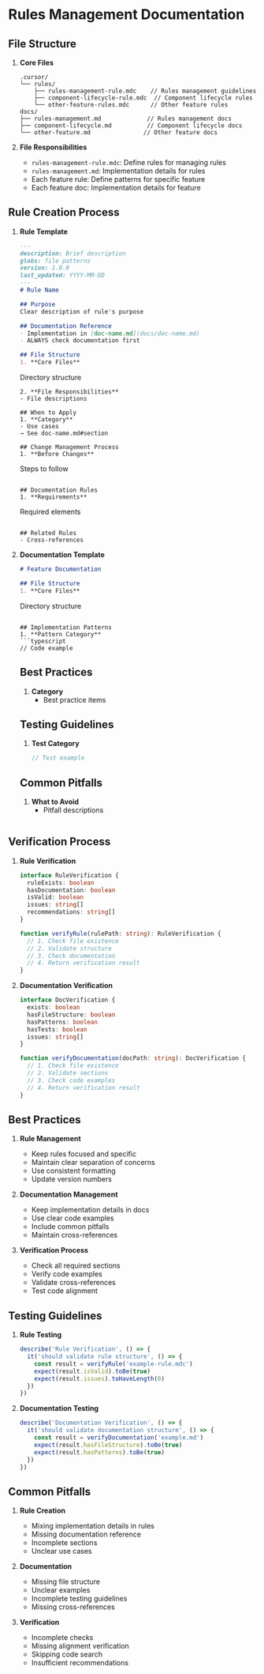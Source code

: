 # Rules Management Documentation

## File Structure

1. **Core Files**
   ```
   .cursor/
   └── rules/
       ├── rules-management-rule.mdc    // Rules management guidelines
       ├── component-lifecycle-rule.mdc  // Component lifecycle rules
       └── other-feature-rules.mdc      // Other feature rules
   docs/
   ├── rules-management.md             // Rules management docs
   ├── component-lifecycle.md          // Component lifecycle docs
   └── other-feature.md               // Other feature docs
   ```

2. **File Responsibilities**
   - `rules-management-rule.mdc`: Define rules for managing rules
   - `rules-management.md`: Implementation details for rules
   - Each feature rule: Define patterns for specific feature
   - Each feature doc: Implementation details for feature

## Rule Creation Process

1. **Rule Template**
   ```markdown
   ---
   description: Brief description
   globs: file patterns
   version: 1.0.0
   last_updated: YYYY-MM-DD
   ---
   # Rule Name

   ## Purpose
   Clear description of rule's purpose

   ## Documentation Reference
   - Implementation in [doc-name.md](docs/doc-name.md)
   - ALWAYS check documentation first

   ## File Structure
   1. **Core Files**
      ```
      Directory structure
      ```
   2. **File Responsibilities**
      - File descriptions

   ## When to Apply
   1. **Category**
      - Use cases
      → See doc-name.md#section

   ## Change Management Process
   1. **Before Changes**
      ```
      Steps to follow
      ```

   ## Documentation Rules
   1. **Requirements**
      ```
      Required elements
      ```

   ## Related Rules
   - Cross-references
   ```

2. **Documentation Template**
   ```markdown
   # Feature Documentation

   ## File Structure
   1. **Core Files**
      ```
      Directory structure
      ```

   ## Implementation Patterns
   1. **Pattern Category**
      ```typescript
      // Code example
      ```

   ## Best Practices
   1. **Category**
      - Best practice items

   ## Testing Guidelines
   1. **Test Category**
      ```typescript
      // Test example
      ```

   ## Common Pitfalls
   1. **What to Avoid**
      - Pitfall descriptions
   ```

## Verification Process

1. **Rule Verification**
   ```typescript
   interface RuleVerification {
     ruleExists: boolean
     hasDocumentation: boolean
     isValid: boolean
     issues: string[]
     recommendations: string[]
   }

   function verifyRule(rulePath: string): RuleVerification {
     // 1. Check file existence
     // 2. Validate structure
     // 3. Check documentation
     // 4. Return verification result
   }
   ```

2. **Documentation Verification**
   ```typescript
   interface DocVerification {
     exists: boolean
     hasFileStructure: boolean
     hasPatterns: boolean
     hasTests: boolean
     issues: string[]
   }

   function verifyDocumentation(docPath: string): DocVerification {
     // 1. Check file existence
     // 2. Validate sections
     // 3. Check code examples
     // 4. Return verification result
   }
   ```

## Best Practices

1. **Rule Management**
   - Keep rules focused and specific
   - Maintain clear separation of concerns
   - Use consistent formatting
   - Update version numbers

2. **Documentation Management**
   - Keep implementation details in docs
   - Use clear code examples
   - Include common pitfalls
   - Maintain cross-references

3. **Verification Process**
   - Check all required sections
   - Verify code examples
   - Validate cross-references
   - Test code alignment

## Testing Guidelines

1. **Rule Testing**
   ```typescript
   describe('Rule Verification', () => {
     it('should validate rule structure', () => {
       const result = verifyRule('example-rule.mdc')
       expect(result.isValid).toBe(true)
       expect(result.issues).toHaveLength(0)
     })
   })
   ```

2. **Documentation Testing**
   ```typescript
   describe('Documentation Verification', () => {
     it('should validate documentation structure', () => {
       const result = verifyDocumentation('example.md')
       expect(result.hasFileStructure).toBe(true)
       expect(result.hasPatterns).toBe(true)
     })
   })
   ```

## Common Pitfalls

1. **Rule Creation**
   - Mixing implementation details in rules
   - Missing documentation reference
   - Incomplete sections
   - Unclear use cases

2. **Documentation**
   - Missing file structure
   - Unclear examples
   - Incomplete testing guidelines
   - Missing cross-references

3. **Verification**
   - Incomplete checks
   - Missing alignment verification
   - Skipping code search
   - Insufficient recommendations 